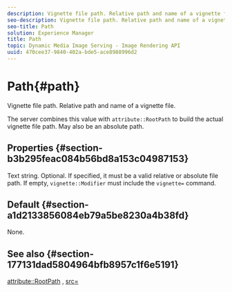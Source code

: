```yaml
---
description: Vignette file path. Relative path and name of a vignette file.
seo-description: Vignette file path. Relative path and name of a vignette file.
seo-title: Path
solution: Experience Manager
title: Path
topic: Dynamic Media Image Serving - Image Rendering API
uuid: 470cee37-9840-402a-bde5-ace8988996d2
---
```


# Path{#path}

Vignette file path. Relative path and name of a vignette file.

The server combines this value with `attribute::RootPath` to build the actual vignette file path. May also be an absolute path.

## Properties {#section-b3b295feac084b56bd8a153c04987153}

Text string. Optional. If specified, it must be a valid relative or absolute file path. If empty, `vignette::Modifier` must include the `vignette=` command.

## Default {#section-a1d2133856084eb79a5be8230a4b38fd}

None.

## See also {#section-177131dad5804964bfb8957c1f6e5191}

[attribute::RootPath](../../../../../ir-api/material-cat/image-rendering-api-ref/c-ir-material-catalog/c-ir-attributes-reference/r-ir-rootpath.md#reference-a4d7c96b62e14fcbad1740c702f160f3) , [src=](../../../../../ir-api/http-protocol/image-rendering-api-ref/c-ir-http-protocol-ref/c-ir-http-protocol-command-reference/r-ir-src.md#reference-62c98abad22149d68d405ed6aaff8272) 
